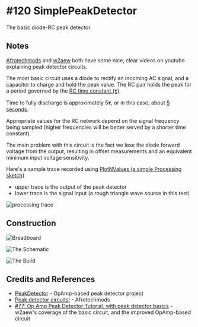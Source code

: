 # #120 SimplePeakDetector

The basic diode-RC peak detector.


## Notes

[Afrotechmods](https://youtu.be/ic_yEUV7Y3c)
and
[w2aew](https://youtu.be/Fn5kHhNRsz0)
both have some nice, clear videos on youtube explaining peak detector circuits.

The most basic circuit uses a diode to rectify an incoming AC signal, and a capacitor to charge and hold
the peak value. The RC pair holds the peak for a period governed by the [RC time constant (𝛕)](http://en.wikipedia.org/wiki/RC_time_constant).

Time to fully discharge is approximately 5𝛕, or in this case, about [5 seconds](https://www.wolframalpha.com/input/?i=5*10%C2%B5F*100k%CE%A9).

Appropriate values for the RC network depend on the signal frequency being sampled (higher frequencies
will be better served by a shorter time constant).

The main problem with this circuit is the fact we lose the diode forward voltage from the output, resulting in offset measurements and an equivalent minimum input voltage sensitivity.

Here's a sample trace recorded using [PlotNValues (a simple Processing sketch)](../../processing/PlotNValues)
* upper trace is the output of the peak detector
* lower trace is the signal input (a rough triangle wave source in this test)

![processing trace](./assets/processing_trace.png?raw=true)

## Construction

![Breadboard](./assets/SimplePeakDetector_bb.jpg?raw=true)

![The Schematic](./assets/SimplePeakDetector_schematic.jpg?raw=true)

![The Build](./assets/SimplePeakDetector_build.jpg?raw=true)

## Credits and References
* [PeakDetector](../PeakDetector) - OpAmp-based peak detector project
* [Peak detector circuits!](https://youtu.be/ic_yEUV7Y3c) - Afrotechmods
* [#77: Op Amp Peak Detector Tutorial, with peak detector basics](https://youtu.be/Fn5kHhNRsz0) - w2aew's coverage of the basic circuit, and the improved OpAmp-based circuit

